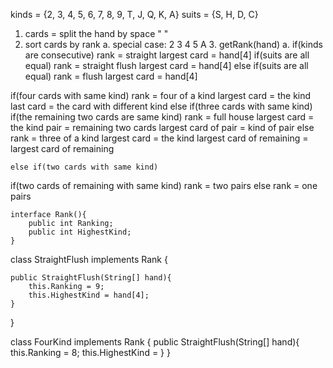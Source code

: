 kinds = {2, 3, 4, 5, 6, 7, 8, 9, T, J, Q, K, A}
suits = {S, H, D, C}

1. cards = split the hand by space " "
2. sort cards by rank
	a. special case: 2 3 4 5 A
	3. getRank(hand)
a. if(kinds are consecutive)
	rank = straight
	largest card = hand[4]
if(suits are all equal)
	rank = straight flush
	largest card = hand[4]
else if(suits are all equal)
	rank = flush
	largest card = hand[4]

if(four cards with same kind)
	rank = four of a kind
	largest card = the kind
	last card = the card with different kind
	else if(three cards with same kind)
if(the remaining two cards are same kind)
	rank = full house
	largest card = the kind
	pair = remaining two cards
	largest card of pair = kind of pair
	else 
	rank = three of a kind
	largest card = the kind
	largest card of remaining = largest card of remaining

	else if(two cards with same kind)
if(two cards of remaining with same kind)
	rank = two pairs
	else 
	rank = one pairs

	interface Rank(){
		public int Ranking;
		public int HighestKind;
	}

class StraightFlush implements Rank {

	public StraightFlush(String[] hand){
		this.Ranking = 9;
		this.HighestKind = hand[4];
	}
}

class FourKind implements Rank {
	public StraightFlush(String[] hand){
		this.Ranking = 8;
		this.HighestKind = 
	}
} 




